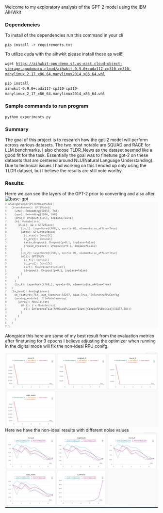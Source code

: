Welcome to my exploratory analysis of the GPT-2 model using the 
IBM AIHWkit 
### Dependencies ####
To install of the dependencies run this command in your cli

<code>pip install -r requirements.txt</code>

To utilize cuda with the aihwkit please install these as well!!

<code>wget https://aihwkit-gpu-demo.s3.us-east.cloud-object-storage.appdomain.cloud/aihwkit-0.9.0+cuda117-cp310-cp310-manylinux_2_17_x86_64.manylinux2014_x86_64.whl
</code>

<code>pip install aihwkit-0.9.0+cuda117-cp310-cp310-manylinux_2_17_x86_64.manylinux2014_x86_64.whl</code>

### Sample commands to run program ###

<code>python experiments.py </code>

### Summary ###
The goal of this project is to research how the gpt-2 model will perform
across various datasets. The two most notable are SQUAD and RACE for LLM
benchmarks. I also choose TLDR_News as the dataset seemed like a good fit for
the task. Essentially the goal was to finetune gpt-2 on these datasets that 
are centered around NLU(Natural Language Understanding). Due to technical issues I 
had working on this I ended up only using the TLDR dataset, but I believe the results are still note worthy.

### Results: ###
Herre we can see the layers of the GPT-2 prior to converting and also after.
![base-gpt](resultsgpt-2_defaults.png)
![analog-gpt](results/gpt-2_analog_wrapping.png)

Alongside this here are some of my best result from the evaluation metrics after finetuning for 3 epochs
I believe adjusting the optimizer when running in the digital mode will fix the non-ideal RPU conifg.

![ideal](results/ideal_results.png)
Here we have the non-ideal results with different noise values
![analog-gpt](results/non_ideal_results.png)

